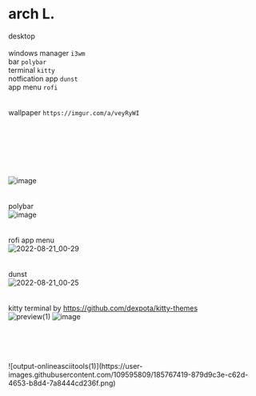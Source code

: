 # arch L.
desktop
<br> 
<br> windows manager ``i3wm``
<br>bar ``polybar``
<br>terminal ``kitty``
<br>notfication app ``dunst``
<br>app menu ``rofi``
<br>
<br>
<br>wallpaper ``https://imgur.com/a/veyRyWI``
<br>
<br>
<br>
<br>
<br>
<br>
<br>
<br>![image](https://user-images.githubusercontent.com/109595809/185766147-08cb2688-59f1-4327-96ad-f9dfb60600b6.png)
<br>
<br>
<br>polybar
<br>![image](https://user-images.githubusercontent.com/109595809/185767104-2de9b723-8f10-43b5-a08c-4f90d461a4b3.png)
<br>
<br>
<br>rofi app menu 
<br>![2022-08-21_00-29](https://user-images.githubusercontent.com/109595809/185767261-09aae314-40df-4428-86a2-9570d175b50b.png)
<br>
<br>
<br>dunst
<br>![2022-08-21_00-25](https://user-images.githubusercontent.com/109595809/185767306-3954bbe2-1ca7-4000-8216-1918a4de654c.png)
<br>
<br>
<br>kitty terminal by https://github.com/dexpota/kitty-themes
<br>![preview(1)](https://user-images.githubusercontent.com/109595809/185805568-d1a86877-7477-4645-a914-2b55a547d4f9.png)
![image](https://user-images.githubusercontent.com/109595809/185805628-27e427eb-9eb1-4f6a-ae42-1dce22d6309f.png)

<br>
<br>
<br>
<br>![output-onlineasciitools(1)](https://user-images.githubusercontent.com/109595809/185767419-879d9c3e-c62d-4653-b8d4-7a8444cd236f.png)

